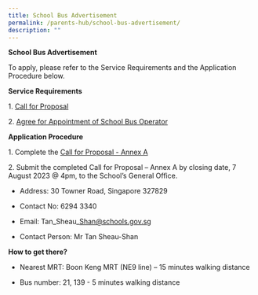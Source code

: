 ```yaml
---
title: School Bus Advertisement
permalink: /parents-hub/school-bus-advertisement/
description: ""
---
```

**School Bus Advertisement**

To apply, please refer to the Service Requirements and the Application Procedure below.

**Service Requirements**

1. [Call for Proposal](/files/Parents'%20Hub/Sch%20Canteen%20and%20Sch%20Bus%20Advert/call_for_proposal.pdf)

2\. [Agree for Appointment of School Bus Operator](/files/Parents'%20Hub/Sch%20Canteen%20and%20Sch%20Bus%20Advert/agreement_for_appointment_of_school_bus_operator_annex_b.pdf)



**Application Procedure**

1\. Complete the [Call for Proposal - Annex A](/files/Parents'%20Hub/Sch%20Canteen%20and%20Sch%20Bus%20Advert/call_for_proposal_annex_a_ok.pdf)

2\. Submit the completed Call for Proposal – Annex A by closing date, 7 August 2023 @ 4pm, to the School’s General Office.

* Address: 30 Towner Road, Singapore 327829 

* Contact No: 6294 3340

* Email: Tan\_Sheau\_Shan@schools.gov.sg

* Contact Person: Mr Tan Sheau-Shan

**How to get there?**

* Nearest MRT: Boon Keng MRT (NE9 line) – 15 minutes walking distance

* Bus number: 21, 139 - 5 minutes walking distance


